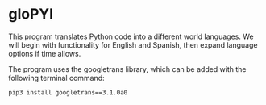 # gloPYl
This program translates Python code into a different world languages. We will begin with functionality for English and Spanish, then expand language options if time allows.

The program uses the googletrans library, which can be added with the following terminal command:
```
pip3 install googletrans==3.1.0a0
```
